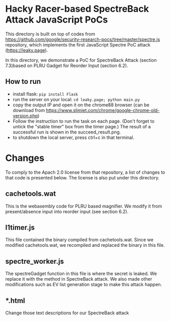 # Hacky Racer-based SpectreBack Attack JavaScript PoCs

This directory is built on top of codes from https://github.com/google/security-research-pocs/tree/master/spectre.js repository, which implements the first JavaScript Spectre PoC attack (https://leaky.page).

In this directory, we demonstrate a PoC for SpectreBack Attack (section 7.3)based on PLRU Gadget for Reorder Input (section 6.2).

## How to run
- install flask: `pip install Flask`
- run the server on your local: `cd leaky.page; python main.py`
- copy the output IP and open it on the chrome88 browser (can be download from https://www.slimjet.com/chrome/google-chrome-old-version.php)
- Follow the instruction to run the task on each page. (Don't forget to untick the "stable timer" box from the timer page.) The result of a successful run is shown in the succeed_result.png.
- to shutdown the local server, press ctrl+c in that terminal.


# Changes
To comply to the Apach 2.0 license from that repository, a list of changes to that code is presented below. The license is also put under this directory.

## cachetools.wat
This is the webasembly code for PLRU based magnifier. We modify it from present/absence input into reorder input (see section 6.2).

## l1timer.js
This file contained the binary compiled from cachetools.wat. Since we modified cachetools.wat, we recompiled and replaced the binary in this file.

## spectre_worker.js
The spectreGadget function in this file is where the secret is leaked. We replace it with the method in SpectreBack attack. We also made other modifications such as EV list generation stage to make this attack happen.

## *.html
Change those text descriptions for our SpectreBack attack